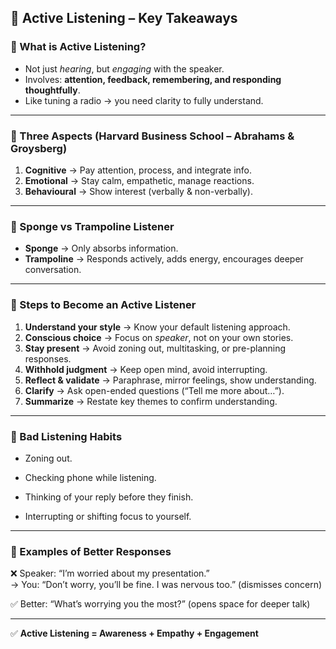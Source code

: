 ## 🌟 Active Listening – Key Takeaways

### 🔹 What is Active Listening?

- Not just _hearing_, but _engaging_ with the speaker.
- Involves: **attention, feedback, remembering, and responding thoughtfully**.
- Like tuning a radio → you need clarity to fully understand.

---

### 🔹 Three Aspects (Harvard Business School – Abrahams & Groysberg)

1. **Cognitive** → Pay attention, process, and integrate info.
2. **Emotional** → Stay calm, empathetic, manage reactions.
3. **Behavioural** → Show interest (verbally & non-verbally).

---

### 🔹 Sponge vs Trampoline Listener

- **Sponge** → Only absorbs information.
- **Trampoline** → Responds actively, adds energy, encourages deeper conversation.

---

### 🔹 Steps to Become an Active Listener

1. **Understand your style** → Know your default listening approach.
2. **Conscious choice** → Focus on _speaker_, not on your own stories.
3. **Stay present** → Avoid zoning out, multitasking, or pre-planning responses.
4. **Withhold judgment** → Keep open mind, avoid interrupting.
5. **Reflect & validate** → Paraphrase, mirror feelings, show understanding.
6. **Clarify** → Ask open-ended questions (“Tell me more about…”).
7. **Summarize** → Restate key themes to confirm understanding.

---

### 🔹 Bad Listening Habits

- Zoning out.
- Checking phone while listening.
- Thinking of your reply before they finish.
    
- Interrupting or shifting focus to yourself.
    

---

### 🔹 Examples of Better Responses

❌ Speaker: “I’m worried about my presentation.”  
→ You: “Don’t worry, you’ll be fine. I was nervous too.” (dismisses concern)

✅ Better: “What’s worrying you the most?” (opens space for deeper talk)

---

✅ **Active Listening = Awareness + Empathy + Engagement**